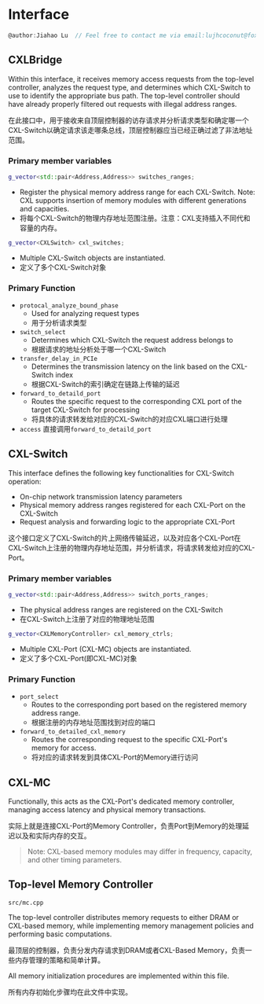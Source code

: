 # Interface

```c
@author:Jiahao Lu  // Feel free to contact me via email:lujhcoconut@foxmail.com
```



## CXLBridge

Within this interface, it receives memory access requests from the top-level controller, analyzes the request type, and determines which CXL-Switch to use to identify the appropriate bus path. The top-level controller should have already properly filtered out requests with illegal address ranges.

在此接口中，用于接收来自顶层控制器的访存请求并分析请求类型和确定哪一个CXL-Switch以确定请求该走哪条总线，顶层控制器应当已经正确过滤了非法地址范围。



### **Primary member variables**

```c++
g_vector<std::pair<Address,Address>> switches_ranges; 
```

* Register the physical memory address range for each CXL-Switch. Note: CXL supports insertion of memory modules with different generations and capacities.
* 将每个CXL-Switch的物理内存地址范围注册。注意：CXL支持插入不同代和容量的内存。



```c++
g_vector<CXLSwitch> cxl_switches;
```

* Multiple CXL-Switch objects are instantiated.
* 定义了多个CXL-Switch对象



### Primary Function

* `protocal_analyze_bound_phase`
  * Used for analyzing request types
  *  用于分析请求类型
* `switch_select`
  * Determines which CXL-Switch the request address belongs to
  * 根据请求的地址分析处于哪一个CXL-Switch
* `transfer_delay_in_PCIe`
  * Determines the transmission latency on the link based on the CXL-Switch index
  * 根据CXL-Switch的索引确定在链路上传输的延迟
* `forward_to_detaild_port`
  * Routes the specific request to the corresponding CXL port of the target CXL-Switch for processing
  * 将具体的请求转发给对应的CXL-Switch的对应CXL端口进行处理
* `access` 直接调用``forward_to_detaild_port``





## CXL-Switch

This interface defines the following key functionalities for CXL-Switch operation:

* On-chip network transmission latency parameters
* Physical memory address ranges registered for each CXL-Port on the CXL-Switch
* Request analysis and forwarding logic to the appropriate CXL-Port

这个接口定义了CXL-Switch的片上网络传输延迟，以及对应各个CXL-Port在CXL-Switch上注册的物理内存地址范围，并分析请求，将请求转发给对应的CXL-Port。



### **Primary member variables**

```c++
g_vector<std::pair<Address,Address>> switch_ports_ranges;
```

* The physical address ranges are registered on the CXL-Switch
* 在CXL-Switch上注册了对应的物理地址范围



```c++
g_vector<CXLMemoryController> cxl_memory_ctrls;
```

* Multiple CXL-Port (CXL-MC) objects are instantiated.
* 定义了多个CXL-Port(即CXL-MC)对象



### Primary Function

* `port_select`
  * Routes to the corresponding port based on the registered memory address range.
  * 根据注册的内存地址范围找到对应的端口
* `forward_to_detailed_cxl_memory`
  * Routes the corresponding request to the specific CXL-Port's memory for access.
  * 将对应的请求转发到具体CXL-Port的Memory进行访问



## CXL-MC

Functionally, this acts as the CXL-Port's dedicated memory controller, managing access latency and physical memory transactions.

实际上就是连接CXL-Port的Memory Controller，负责Port到Memory的处理延迟以及和实际内存的交互。

> Note: CXL-based memory modules may differ in frequency, capacity, and other timing parameters.





## Top-level Memory Controller

`src/mc.cpp`

The top-level controller distributes memory requests to either DRAM or CXL-based memory, while implementing memory management policies and performing basic computations.

最顶层的控制器，负责分发内存请求到DRAM或者CXL-Based Memory，负责一些内存管理的策略和简单计算。

All memory initialization procedures are implemented within this file.

所有内存初始化步骤均在此文件中实现。



